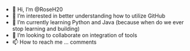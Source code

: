 - 👋 Hi, I’m @RoseH20
- 👀 I’m interested in better understanding how to utilize GitHub
- 🌱 I’m currently learning Python and Java (because when do we ever stop learning and building)
- 💞️ I’m looking to collaborate on integration of tools
- 📫 How to reach me ... comments

<!---
RoseH20/RoseH20 is a ✨ special ✨ repository because its `README.md` (this file) appears on your GitHub profile.
You can click the Preview link to take a look at your changes.
--->
